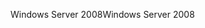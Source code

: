 <span data-ttu-id="454bd-101">Windows Server 2008</span><span class="sxs-lookup"><span data-stu-id="454bd-101">Windows Server 2008</span></span>